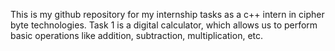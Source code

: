 This is my github repository for my internship tasks as a c++ intern in cipher byte technologies.
Task 1 is a digital calculator, which allows us to perform basic operations like addition, subtraction, multiplication, etc. 
